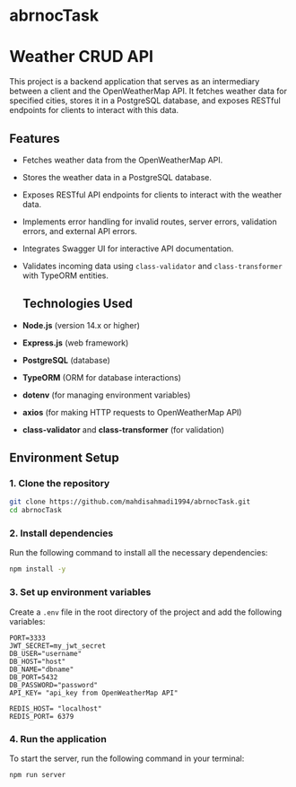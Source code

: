 # abrnocTask

# Weather CRUD API
This project is a backend application that serves as an intermediary between a client and the OpenWeatherMap API. It fetches weather data for specified cities, stores it in a PostgreSQL database, and exposes RESTful endpoints for clients to interact with this data.

## Features

- Fetches weather data from the OpenWeatherMap API.
- Stores the weather data in a PostgreSQL database.
- Exposes RESTful API endpoints for clients to interact with the weather data.
- Implements error handling for invalid routes, server errors, validation errors, and external API errors.
- Integrates Swagger UI for interactive API documentation.
- Validates incoming data using `class-validator` and `class-transformer` with TypeORM entities.

  ## Technologies Used

- **Node.js** (version 14.x or higher)
- **Express.js** (web framework)
- **PostgreSQL** (database)
- **TypeORM** (ORM for database interactions)
- **dotenv** (for managing environment variables)
- **axios** (for making HTTP requests to OpenWeatherMap API)
- **class-validator** and **class-transformer** (for validation)

## Environment Setup

### 1. Clone the repository

```bash
git clone https://github.com/mahdisahmadi1994/abrnocTask.git
cd abrnocTask
```
### 2. Install dependencies

Run the following command to install all the necessary dependencies:

```bash
npm install -y
```

### 3. Set up environment variables

Create a `.env` file in the root directory of the project and add the following variables:

```env
PORT=3333
JWT_SECRET=my_jwt_secret
DB_USER="username"
DB_HOST="host"
DB_NAME="dbname"
DB_PORT=5432
DB_PASSWORD="password"
API_KEY= "api_key from OpenWeatherMap API"

REDIS_HOST= "localhost"
REDIS_PORT= 6379
```
### 4. Run the application

To start the server, run the following command in your terminal:

```bash
npm run server
```
